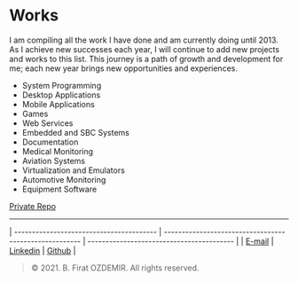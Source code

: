 # Works

I am compiling all the work I have done and am currently doing until 2013. As I achieve new successes each year, I will continue to add new projects and works to this list. This journey is a path of growth and development for me; each new year brings new opportunities and experiences.

* System Programming
* Desktop Applications
* Mobile Applications
* Games
* Web Services
* Embedded and SBC Systems
* Documentation
* Medical Monitoring
* Aviation Systems
* Virtualization and Emulators
* Automotive Monitoring
* Equipment Software

[Private Repo](https://github.com/JackCampbell/Works)

---

| ---------------------------------------- | ------------------------------------------------------ | ----------------------------------------- |
| [E-mail](mail:b.firat.ozdemir@gmail.com) | [Linkedin](https://www.linkedin.com/in/bfiratozdemir/) | [Github](https://github.com/JackCampbell) |


> © 2021. B. Firat OZDEMIR. All rights reserved.


